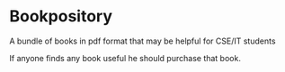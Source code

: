 # Bookpository
A bundle of books in pdf format that may be helpful for CSE/IT students

If anyone finds any book useful he should purchase that book.
